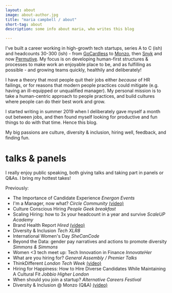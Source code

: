 ```yaml
---
layout: about
image: about-author.jpg
title: "maria campbell / about"
short-tag: about
description: some info about maria, who writes this blog

---
```


I've built a career working in high-growth tech startups, series A to C (ish) and headcounts 30-300 (ish) - from [GoCardless](https://www.codefirstgirls.org.uk/blog/the-long-awaited-hyc-gocardless-blogpost) to [Monzo](https://monzo.com/blog/2017/03/09/diversity-and-inclusion), then [Snyk](https://snyk.io/blog/my-first-week-at-snyk-was-at-our-all-hands-conference/) and now [Permutive](https://permutive.com/careers/). My focus is on developing human-first structures & processes to make work an enjoyable place to be, and as fulfilling as possible - and growing teams quickly, healthily and deliberately!

I have a theory that most people quit their jobs either _because_ of HR failings, or for reasons that modern people practices could mitigate (e.g. having an ill-equipped or unqualified manager). My personal mission is to take a human-centric approach to people practices, and build cultures where people can do their best work and grow.

I started writing in summer 2019 when I deliberately gave myself a month out between jobs, and then found myself looking for productive and fun things to do with that time. Hence this blog.

My big passions are culture, diversity & inclusion, hiring well, feedback, and finding fun.

# talks & panels

I really enjoy public speaking, both giving talks and taking part in panels or Q&As. I bring my hottest takes!

Previously:

* The Importance of Candidate Experience *Energon Events*
* I'm a Manager, now what? *Circle Community* 
[(video)](https://www.circlecommunity.co/post/im-a-manager-now-what)
* Culture Conscious Hiring *People Geek breakfast*
* Scaling Hiring: how to 3x your headcount in a year and survive *ScaleUP Academy*
* Brand Health Report *Hired*
[(video)](https://www.youtube.com/watch?v=qJW9eS7NvHw)
* Diversity & Inclusion *Tech XLR8*
* International Women's Day *SheCanCode*
* Beyond the Data: gender pay narratives and actions to promote diversity *Simmons & Simmons*
* Women <3 tech meet up: Tech Innovation in Finance *InnovateHer*
* What are you hiring for? *General Assembly / Premier Talks*
* ThinkDifferent *London Tech Week*
[(video)](https://www.youtube.com/watch?v=LOzuD90aQJo)
* Hiring for Happiness: How to Hire Diverse Candidates While Maintaining A Cultural Fit *Jobbio Higher London*
* When should you join a startup? *Alternative Careers Festival*
* Diversity & Inclusion @ Monzo (Q&A) 
[(video)](https://www.periscope.tv/w/1kvJpndvegdKE)